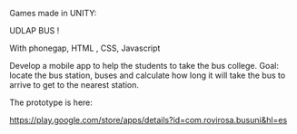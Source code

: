 
Games made in UNITY:


UDLAP BUS !

With phonegap, HTML , CSS, Javascript

Develop a mobile app to help the students to take the bus college. Goal: locate the bus station, buses and calculate how long it will take the bus to arrive to get to the nearest station.

The prototype is here:

https://play.google.com/store/apps/details?id=com.rovirosa.busuni&hl=es